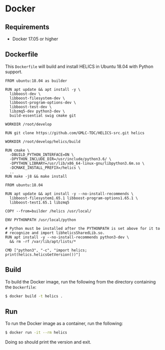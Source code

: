 Docker
======

Requirements
------------

* Docker 17.05 or higher

Dockerfile
----------

This `Dockerfile` will build and install HELICS in Ubuntu 18.04 with
Python support.

```
FROM ubuntu:18.04 as builder

RUN apt update && apt install -y \
  libboost-dev \
  libboost-filesystem-dev \
  libboost-program-options-dev \
  libboost-test-dev \
  libzmq5-dev python3-dev \
  build-essential swig cmake git

WORKDIR /root/develop

RUN git clone https://github.com/GMLC-TDC/HELICS-src.git helics

WORKDIR /root/develop/helics/build

RUN cmake \
  -DBUILD_PYTHON_INTERFACE=ON \
  -DPYTHON_INCLUDE_DIR=/usr/include/python3.6/ \
  -DPYTHON_LIBRARY=/usr/lib/x86_64-linux-gnu/libpython3.6m.so \
  -DCMAKE_INSTALL_PREFIX=/helics \
  ..
RUN make -j8 && make install

FROM ubuntu:18.04

RUN apt update && apt install -y --no-install-recommends \
  libboost-filesystem1.65.1 libboost-program-options1.65.1 \
  libboost-test1.65.1 libzmq5

COPY --from=builder /helics /usr/local/

ENV PYTHONPATH /usr/local/python

# Python must be installed after the PYTHONPATH is set above for it to
# recognize and import libhelicsSharedLib.so.
RUN apt install -y --no-install-recommends python3-dev \
  && rm -rf /var/lib/apt/lists/*

CMD ["python3", "-c", "import helics; print(helics.helicsGetVersion())"]
```

Build
-----

To build the Docker image, run the following from the directory
containing the `Dockerfile`:

```bash
$ docker build -t helics .
```

Run
---

To run the Docker image as a container, run the following:

```bash
$ docker run -it --rm helics
```

Doing so should print the version and exit.
